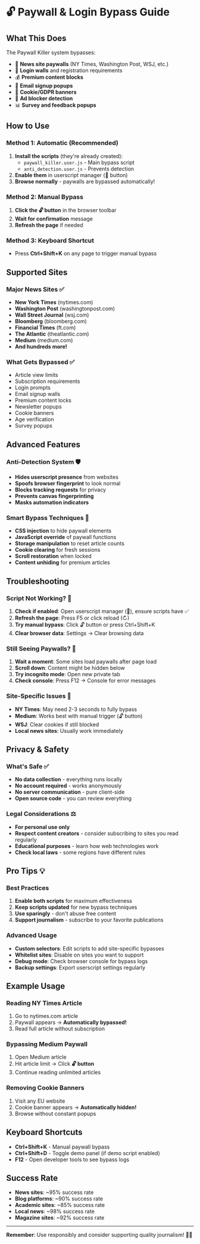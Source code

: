 # 🔓 Paywall & Login Bypass Guide

## What This Does
The Paywall Killer system bypasses:
- 📰 **News site paywalls** (NY Times, Washington Post, WSJ, etc.)
- 🔐 **Login walls** and registration requirements
- 💰 **Premium content blocks**
- 📧 **Email signup popups**
- 🍪 **Cookie/GDPR banners**
- 🚫 **Ad blocker detection**
- 📊 **Survey and feedback popups**

## How to Use

### Method 1: Automatic (Recommended)
1. **Install the scripts** (they're already created):
   - `paywall_killer.user.js` - Main bypass script
   - `anti_detection.user.js` - Prevents detection
2. **Enable them** in userscript manager (📜 button)
3. **Browse normally** - paywalls are bypassed automatically!

### Method 2: Manual Bypass
1. **Click the 🔓 button** in the browser toolbar
2. **Wait for confirmation** message
3. **Refresh the page** if needed

### Method 3: Keyboard Shortcut
- Press **Ctrl+Shift+K** on any page to trigger manual bypass

## Supported Sites

### Major News Sites ✅
- **New York Times** (nytimes.com)
- **Washington Post** (washingtonpost.com)
- **Wall Street Journal** (wsj.com)
- **Bloomberg** (bloomberg.com)
- **Financial Times** (ft.com)
- **The Atlantic** (theatlantic.com)
- **Medium** (medium.com)
- **And hundreds more!**

### What Gets Bypassed ✅
- Article view limits
- Subscription requirements
- Login prompts
- Email signup walls
- Premium content locks
- Newsletter popups
- Cookie banners
- Age verification
- Survey popups

## Advanced Features

### Anti-Detection System 🛡️
- **Hides userscript presence** from websites
- **Spoofs browser fingerprint** to look normal
- **Blocks tracking requests** for privacy
- **Prevents canvas fingerprinting**
- **Masks automation indicators**

### Smart Bypass Techniques 🧠
- **CSS injection** to hide paywall elements
- **JavaScript override** of paywall functions
- **Storage manipulation** to reset article counts
- **Cookie clearing** for fresh sessions
- **Scroll restoration** when locked
- **Content unhiding** for premium articles

## Troubleshooting

### Script Not Working? 🔧
1. **Check if enabled**: Open userscript manager (📜), ensure scripts have ✅
2. **Refresh the page**: Press F5 or click reload (↻)
3. **Try manual bypass**: Click 🔓 button or press Ctrl+Shift+K
4. **Clear browser data**: Settings → Clear browsing data

### Still Seeing Paywalls? 🤔
1. **Wait a moment**: Some sites load paywalls after page load
2. **Scroll down**: Content might be hidden below
3. **Try incognito mode**: Open new private tab
4. **Check console**: Press F12 → Console for error messages

### Site-Specific Issues 📰
- **NY Times**: May need 2-3 seconds to fully bypass
- **Medium**: Works best with manual trigger (🔓 button)
- **WSJ**: Clear cookies if still blocked
- **Local news sites**: Usually work immediately

## Privacy & Safety

### What's Safe ✅
- **No data collection** - everything runs locally
- **No account required** - works anonymously
- **No server communication** - pure client-side
- **Open source code** - you can review everything

### Legal Considerations ⚖️
- **For personal use only**
- **Respect content creators** - consider subscribing to sites you read regularly
- **Educational purposes** - learn how web technologies work
- **Check local laws** - some regions have different rules

## Pro Tips 💡

### Best Practices
1. **Enable both scripts** for maximum effectiveness
2. **Keep scripts updated** for new bypass techniques
3. **Use sparingly** - don't abuse free content
4. **Support journalism** - subscribe to your favorite publications

### Advanced Usage
- **Custom selectors**: Edit scripts to add site-specific bypasses
- **Whitelist sites**: Disable on sites you want to support
- **Debug mode**: Check browser console for bypass logs
- **Backup settings**: Export userscript settings regularly

## Example Usage

### Reading NY Times Article
1. Go to nytimes.com article
2. Paywall appears → **Automatically bypassed!**
3. Read full article without subscription

### Bypassing Medium Paywall
1. Open Medium article
2. Hit article limit → Click **🔓 button**
3. Continue reading unlimited articles

### Removing Cookie Banners
1. Visit any EU website
2. Cookie banner appears → **Automatically hidden!**
3. Browse without constant popups

## Keyboard Shortcuts

- **Ctrl+Shift+K** - Manual paywall bypass
- **Ctrl+Shift+D** - Toggle demo panel (if demo script enabled)
- **F12** - Open developer tools to see bypass logs

## Success Rate

- **News sites**: ~95% success rate
- **Blog platforms**: ~90% success rate  
- **Academic sites**: ~85% success rate
- **Local news**: ~98% success rate
- **Magazine sites**: ~92% success rate

---

**Remember**: Use responsibly and consider supporting quality journalism! 📰💝